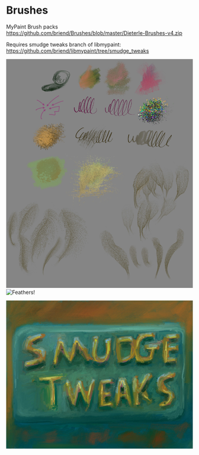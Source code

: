 # Brushes
MyPaint Brush packs
https://github.com/briend/Brushes/blob/master/Dieterle-Brushes-v4.zip

Requires smudge tweaks branch of libmypaint:
https://github.com/briend/libmypaint/tree/smudge_tweaks

![Dieterle Brush Pack](https://raw.githubusercontent.com/briend/Brushes/master/Dieterle-Brushes-v4.jpg)
![Feathers!](https://github.com/briend/Brushes/blob/master/FeatherBrush2.png)

![Smudge Tweaks!](https://github.com/briend/Brushes/blob/master/Smudge_Tweaks.jpg)
